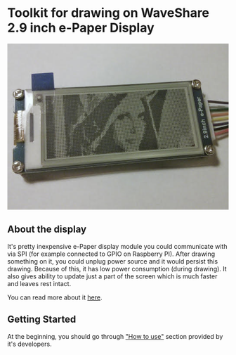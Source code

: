 # Toolkit for drawing on WaveShare 2.9 inch e-Paper Display

![display](https://github.com/nshadov/e-paper-display/raw/master/img/screen.jpg)

## About the display

It's pretty inexpensive e-Paper display module you could communicate with via SPI
(for example connected to GPIO on Raspberry PI). After drawing something on it, you
could unplug power source and it would persist this drawing. Because of this, it
has low power consumption (during drawing). It also gives ability to update just
a part of the screen which is much faster and leaves rest intact.

You can read more about it [here](http://www.waveshare.com/wiki/2.9inch_e-Paper_Module).

## Getting Started

At the beginning, you should go through ["How to use"](http://www.waveshare.com/wiki/2.9inch_e-Paper_Module#How_to_use) section provided
by it's developers.
